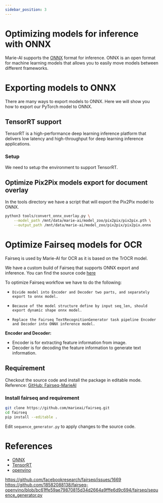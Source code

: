 ```yaml
---
sidebar_position: 3
---
```


# Optimizing models for inference with ONNX

Marie-AI supports the [ONNX](https://onnx.ai/) format for inference. ONNX is an open format for machine learning models that allows you to easily move models between different frameworks. 

# Exporting models to ONNX
There are many ways to export models to ONNX. Here we will show you how to export our PyTorch model to ONNX.

## TensorRT support
TensorRT is a high-performance deep learning inference platform that delivers low latency and high-throughput for deep learning inference applications.


### Setup
We need to setup the environment to support TensorRT. 



## Optimize Pix2Pix models export for document overlay 
In the tools directory we have a script that will export the Pix2Pix model to ONNX. 

```sh
python3 tools/convert_onnx_overlay.py \
    --model_path /mnt/data/marie-ai/model_zoo/pix2pix/pix2pix.pth \
    --output_path /mnt/data/marie-ai/model_zoo/pix2pix/pix2pix.onnx
```


# Optimize Fairseq models for OCR
Fairseq is used by Marie-AI for OCR as it is based on the TrOCR model.

We have a custom build of Fairseq that supports ONNX export and inference. 
You can find the source code [here](https://github.com/marieai/fairseq)

To optimize Fairseq workflow we have to do the following:
-     Divide model into Encoder and Decoder two parts, and separately export to onnx model.
-     Because of the model structure define by input seq_len, should export dynamic shape onnx model.
-     Replace the Fairseq TextRecognitionGenerator task pipeline Encoder and Decoder into ONNX inference model.

**Encoder and Decoder:**
* Encoder is for extracting feature information from image.
* Decoder is for decoding the feature information to generate text information.

## Requirement
Checkout the source code and install the package in editable mode.
Reference: [GitHub: Fairseq-MarieAI](https://github.com/marieai/fairseq.git)

### Install fairseq and requirement
```sh
git clone https://github.com/marieai/fairseq.git
cd fairseq
pip install --editable .
```

Edit `sequence_generator.py` to apply changes to the source code.


# References
- [ONNX](https://onnx.ai/)
- [TensorRT](https://developer.nvidia.com/tensorrt)
- [openvino](https://blog.openvino.ai/blog-posts/openvino-tm-optimizer-fairseq-s2t-model)


https://github.com/facebookresearch/fairseq/issues/1669
https://github.com/18582088138/fairseq-openvino/blob/bc61ffe59ae79870815d34d2664a9fffe6d9c694/fairseq/sequence_generator.py